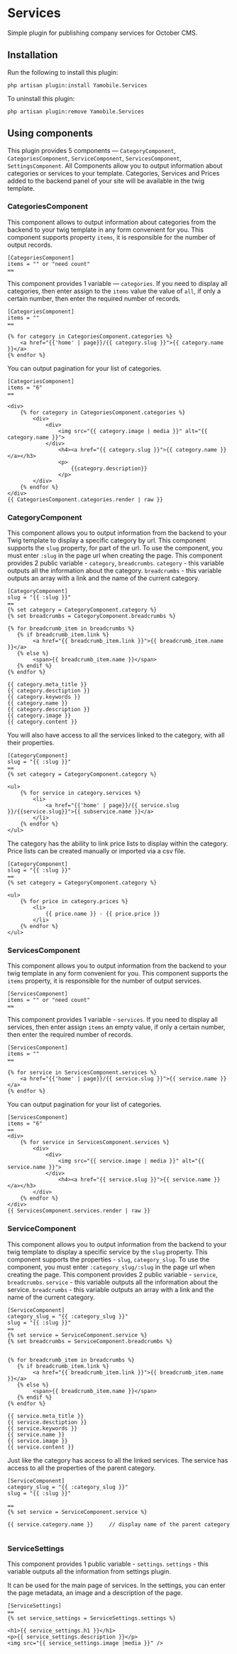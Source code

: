 # Services

Simple plugin for publishing company services for October CMS.

## Installation

Run the following to install this plugin:

```
php artisan plugin:install Yamobile.Services
```

To uninstall this plugin:

```
php artisan plugin:remove Yamobile.Services
```

## Using components

This plugin provides 5 components — `CategoryComponent`, `CategoriesComponent`, `ServiceComponent`, `ServicesComponent`, `SettingsComponent`. All Components allow you to output information about categories or services to your template. Categories, Services and Prices added to the backend panel of your site will be available in the twig template.

### CategoriesComponent

This component allows to output information about categories from the backend to your twig template in any form convenient for you. This component supports property `items`, it is responsible for the number of output records.

```Twig
[CategoriesComponent]
items = "" or "need count"
==

```

This component provides 1 variable — `categories`. If you need to display all categories, then enter assign to the `items` value the value of `all`, if only a certain number, then enter the required number of records.

```Twig
[CategoriesComponent]
items = ""
==

{% for category in CategoriesComponent.categories %}
    <a href="{{'home' | page}}/{{ category.slug }}">{{ category.name }}</a>
{% endfor %}

```

You can output pagination for your list of categories.

```
[CategoriesComponent]
items = "6"
==

<div>
    {% for category in CategoriesComponent.categories %}
        <div>
            <div>
                <img src="{{ category.image | media }}" alt="{{ category.name }}">
            </div>
                <h4><a href="{{ category.slug }}">{{ category.name }}</a></h3>
                <p>
                    {{category.description}}
                </p>
        </div>
    {% endfor %}
</div>
{{ CategoriesComponent.categories.render | raw }}
```

### CategoryComponent

This component allows you to output information from the backend to your Twig template to display a specific category by url. This component supports the `slug` property, for part of the url. To use the component, you must enter `:slug` in the page url when creating the page. This component provides 2 public variable - `category`, `breadcrumbs`. `category` - this variable outputs all the information about the category. `breadcrumbs` - this variable outputs an array with a link and the name of the current category.

```Twig
[CategoryComponent]
slug = "{{ :slug }}"
==
{% set category = CategoryComponent.category %}
{% set breadcrumbs = CategoryComponent.breadcrumbs %}

{% for breadcrumb_item in breadcrumbs %}
   {% if breadcrumb_item.link %}
        <a href="{{ breadcrumb_item.link }}">{{ breadcrumb_item.name }}</a>
   {% else %}
        <span>{{ breadcrumb_item.name }}</span>
   {% endif %}
{% endfor %}

{{ category.meta_title }}
{{ category.desctiption }}
{{ category.keywords }}
{{ category.name }}
{{ category.description }}
{{ category.image }}
{{ category.content }}

```

You will also have access to all the services linked to the category, with all their properties.

```Twig
[CategoryComponent]
slug = "{{ :slug }}"
==
{% set category = CategoryComponent.category %}

<ul>
    {% for service in category.services %}
        <li>
            <a href="{{'home' | page}}/{{ service.slug }}/{{service.slug}}">{{ subservice.name }}</a>
        </li>
    {% endfor %}
</ul>
```

The category has the ability to link price lists to display within the category.
Price lists can be created manually or imported via a csv file.

```Twig
[CategoryComponent]
slug = "{{ :slug }}"
==
{% set category = CategoryComponent.category %}

<ul>
    {% for price in category.prices %}
        <li>
            {{ price.name }} - {{ price.price }}
        </li>
    {% endfor %}
</ul>
```

### ServicesComponent

This component allows you to output information from the backend to your twig template in any form convenient for you.
This component supports the `items` property, it is responsible for the number of output services.

```Twig
[ServicesComponent]
items = "" or "need count"
==
```

This component provides 1 variable - `services`. If you need to display all services, then enter assign `items` an empty value, if only a certain number, then enter the required number of records.

```Twig
[ServicesComponent]
items = ""
==

{% for service in ServicesComponent.services %}
    <a href="{{'home' | page}}/{{ service.slug }}">{{ service.name }}</a>
{% endfor %}

```

You can output pagination for your list of categories.

```
[ServicesComponent]
items = "6"
==
<div>
    {% for service in ServicesComponent.services %}
        <div>
            <div>
                <img src="{{ service.image | media }}" alt="{{ service.name }}">
            </div>
                <h4><a href="{{ service.slug }}">{{ service.name }}</a></h3>
        </div>
    {% endfor %}
</div>
{{ ServicesComponent.services.render | raw }}
```

### ServiceComponent

This component allows you to output information from the backend to your twig template to display a specific service by the `slug` property. This component supports the properties - `slug`, `category_slug`. To use the component, you must enter `:category_slug/:slug` in the page url when creating the page. This component provides 2 public variable - `service`, `breadcrumbs`. `service` - this variable outputs all the information about the service. `breadcrumbs` - this variable outputs an array with a link and the name of the current category.

```Twig
[ServiceComponent]
category_slug = "{{ :category_slug }}"
slug = "{{ :slug }}"
==
{% set service = ServiceComponent.service %}
{% set breadcrumbs = ServiceComponent.breadcrumbs %}


{% for breadcrumb_item in breadcrumbs %}
   {% if breadcrumb_item.link %}
        <a href="{{ breadcrumb_item.link }}">{{ breadcrumb_item.name }}</a>
   {% else %}
        <span>{{ breadcrumb_item.name }}</span>
   {% endif %}
{% endfor %}

{{ service.meta_title }}
{{ service.desctiption }}
{{ service.keywords }}
{{ service.name }}
{{ service.image }}
{{ service.content }}
```

Just like the category has access to all the linked services. The service has access to all the properties of the parent category.

```Twig
[ServiceComponent]
category_slug = "{{ :category_slug }}"
slug = "{{ :slug }}"

==
{% set service = ServiceComponent.service %}

{{ service.category.name }}     // display name of the parent category


```

### ServiceSettings

This component provides 1 public variable - `settings`.
`settings` - this variable outputs all the information from settings plugin.

It can be used for the main page of services.
In the settings, you can enter the page metadata,
an image and a description of the page.

```Twig
[ServiceSettings]
==
{% set service_settings = ServiceSettings.settings %}

<h1>{{ service_settings.h1 }}</h1>
<p>{{ service_settings.description }}</p>
<img src="{{ service_settings.image |media }}" />
```
